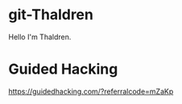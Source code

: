 
# git-Thaldren

Hello I'm Thaldren.

# Guided Hacking

https://guidedhacking.com/?referralcode=mZaKp
